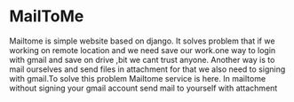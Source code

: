 # MailToMe

Mailtome is simple website based on django. It solves problem that if we working on remote location and we need save our work.one way to login with gmail and save on drive ,bit we cant trust anyone.
Another way is to mail ourselves and send files in attachment for that we also need to signing with gmail.To solve this problem Mailtome service is here.
In mailtome without signing your gmail account send mail to yourself with attachment 
